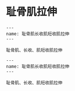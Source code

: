 # 耻骨肌拉伸

```{figure} assets/img/2022-01-17-12-13-42.png
---
name: 耻骨肌长收肌短收肌拉伸
---

耻骨肌、长收、肌短收肌拉伸
```

```{figure} assets/img/2022-01-17-12-15-14.png
---
name: 耻骨肌长收肌短收肌拉伸
---

耻骨肌、长收、肌短收肌拉伸
```